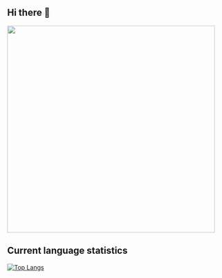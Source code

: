 ## Hi there 👋

<!--
**VavakinV/VavakinV** is a ✨ _special_ ✨ repository because its `README.md` (this file) appears on your GitHub profile.

Here are some ideas to get you started:

- 🔭 I’m currently working on ...
- 🌱 I’m currently learning ...
- 👯 I’m looking to collaborate on ...
- 🤔 I’m looking for help with ...
- 💬 Ask me about ...
- 📫 How to reach me: ...
- 😄 Pronouns: ...
- ⚡ Fun fact: ...
-->
<div>
  <img src="https://i.giphy.com/media/v1.Y2lkPTc5MGI3NjExajYybWljd3hpcHN6emxuZWVqMml3ZjcyYzNtOXpsa2ZpN3NucmpkcyZlcD12MV9pbnRlcm5hbF9naWZfYnlfaWQmY3Q9Zw/5QXWRp1CNGnMnZunC3/giphy-downsized-large.gif" width="480" />
</div>

## Current language statistics
[![Top Langs](https://github-readme-stats.vercel.app/api/top-langs/?username=vavakinv&layout=compact)](https://github.com/anuraghazra/github-readme-stats)
